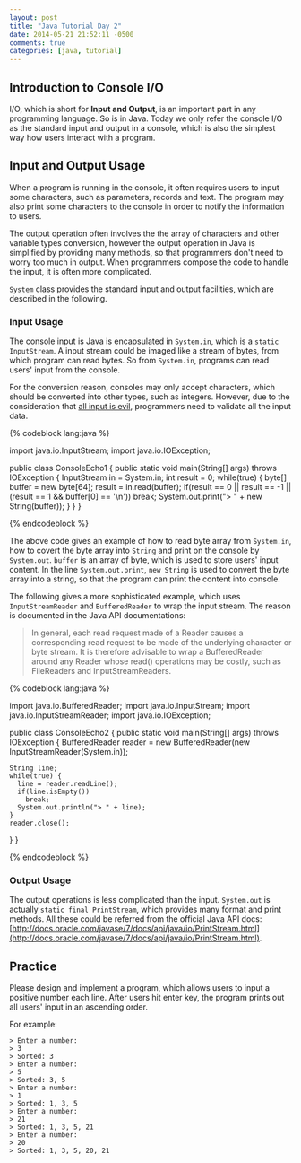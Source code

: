 ```yaml
---
layout: post
title: "Java Tutorial Day 2"
date: 2014-05-21 21:52:11 -0500
comments: true
categories: [java, tutorial]
---
```


## Introduction to Console I/O ##

I/O, which is short for **Input and Output**, is an important part in any programming language. So is in Java. Today we only refer the console I/O as the standard input and output in a console, which is also the simplest way how users interact with a program.

<!--more-->

## Input and Output Usage ##
When a program is running in the console, it often requires users to input some characters, such as parameters, records and text. The program may also print some characters to the console in order to notify the information to users.

The output operation often involves the the array of characters and other variable types conversion, however the output operation in Java is simplified by providing many methods, so that programmers don't need to worry too much in output. When programmers compose the code to handle the input, it is often more complicated.

`System` class provides the standard input and output facilities, which are described in the following.


### Input Usage ###

The console input is Java is encapsulated in `System.in`, which is a `static InputStream`. A input stream could be imaged like a stream of bytes, from which program can read bytes. So from `System.in`, programs can read users' input from the console.

For the conversion reason, consoles may only accept characters, which should be converted into other types, such as integers. However, due to the consideration that [all input is evil](http://www.microsoft.com/mspress/books/sampchap/5957.aspx), programmers need to validate all the input data.

{% codeblock lang:java %}

import java.io.InputStream;
import java.io.IOException;

public class ConsoleEcho1 {
  public static void main(String[] args) throws IOException {
    InputStream in = System.in;
    int result = 0;
    while(true) {
      byte[] buffer = new byte[64];
      result = in.read(buffer);
      if(result == 0 || result == -1
          || (result == 1 && buffer[0] == '\n'))
        break;
      System.out.print("> " + new String(buffer));
    }
  }
}

{% endcodeblock %}

The above code gives an example of how to read byte array from `System.in`, how to covert the byte array into `String` and print on the console by `System.out`. `buffer` is an array of byte, which is used to store users' input content. In the line `System.out.print`, `new String` is used to convert the byte array into a string, so that the program can print the content into console.

The following gives a more sophisticated example, which uses `InputStreamReader` and `BufferedReader` to wrap the input stream. The reason is documented in the Java API documentations:

> In general, each read request made of a Reader causes a corresponding read request to be made of the underlying character or byte stream. It is therefore advisable to wrap a BufferedReader around any Reader whose read() operations may be costly, such as FileReaders and InputStreamReaders.

{% codeblock lang:java %}

import java.io.BufferedReader;
import java.io.InputStream;
import java.io.InputStreamReader;
import java.io.IOException;

public class ConsoleEcho2 {
  public static void main(String[] args) throws IOException {
    BufferedReader reader = new BufferedReader(new InputStreamReader(System.in));

    String line;
    while(true) {
      line = reader.readLine();
      if(line.isEmpty())
        break;
      System.out.println("> " + line);
    }
    reader.close();
  }
}

{% endcodeblock %}


### Output Usage ###

The output operations is less complicated than the input. `System.out` is actually `static final PrintStream`, which provides many format and print methods. All these could be referred from the official Java API docs: [http://docs.oracle.com/javase/7/docs/api/java/io/PrintStream.html](http://docs.oracle.com/javase/7/docs/api/java/io/PrintStream.html).

## Practice ##

Please design and implement a program, which allows users to input a positive number each line. After users hit enter key, the program prints out all users' input in an ascending order.

For example:

    > Enter a number:
    > 3
    > Sorted: 3
    > Enter a number:
    > 5
    > Sorted: 3, 5
    > Enter a number:
    > 1
    > Sorted: 1, 3, 5
    > Enter a number:
    > 21
    > Sorted: 1, 3, 5, 21
    > Enter a number:
    > 20
    > Sorted: 1, 3, 5, 20, 21

